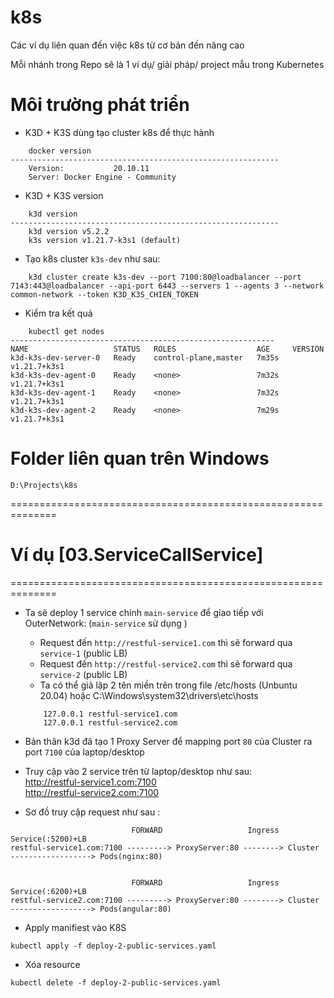 # k8s
Các ví dụ liên quan đến việc k8s từ cơ bản đến nâng cao

Mỗi nhánh trong Repo sẽ là 1 ví dụ/ giải pháp/ project mẫu trong Kubernetes

# Môi trường phát triển
- K3D + K3S dùng tạo cluster k8s để thực hành
```
    docker version
------------------------------------------------------------
    Version:           20.10.11
    Server: Docker Engine - Community
```

- K3D + K3S version
```
    k3d version
------------------------------------------------------------
    k3d version v5.2.2
    k3s version v1.21.7-k3s1 (default)
```

- Tạo k8s cluster `k3s-dev` như sau:
```
    k3d cluster create k3s-dev --port 7100:80@loadbalancer --port 7143:443@loadbalancer --api-port 6443 --servers 1 --agents 3 --network common-network --token K3D_K3S_CHIEN_TOKEN
```

- Kiểm tra kết quả
```shell script
    kubectl get nodes
-----------------------------------------------------------
NAME                   STATUS   ROLES                  AGE     VERSION
k3d-k3s-dev-server-0   Ready    control-plane,master   7m35s   v1.21.7+k3s1
k3d-k3s-dev-agent-0    Ready    <none>                 7m32s   v1.21.7+k3s1
k3d-k3s-dev-agent-1    Ready    <none>                 7m32s   v1.21.7+k3s1
k3d-k3s-dev-agent-2    Ready    <none>                 7m29s   v1.21.7+k3s1

```

# Folder liên quan trên Windows
```
D:\Projects\k8s
```
==============================================================

# Ví dụ [03.ServiceCallService]
==============================================================

- Ta sẽ deploy 1 service chính `main-service` để giao tiếp với OuterNetwork:
(`main-service` sử dụng )
    - Request đến `http://restful-service1.com` thì sẽ forward qua `service-1` (public LB)
    - Request đến `http://restful-service2.com` thì sẽ forward qua `service-2` (public LB)
    - Ta có thể giả lập 2 tên miền trên trong file /etc/hosts (Unbuntu 20.04) hoặc C:\Windows\system32\drivers\etc\hosts
    ```shell script
        127.0.0.1 restful-service1.com
        127.0.0.1 restful-service2.com
    ```

- Bản thân k3d đã tạo 1 Proxy Server để mapping port `80` của Cluster ra port `7100` của laptop/desktop

- Truy cập vào 2 service trên từ laptop/desktop như sau:<br/>
    http://restful-service1.com:7100<br/>
    http://restful-service2.com:7100<br/>
	
- Sơ đồ truy cập request như sau : 

```shell script
                           FORWARD                   Ingress           Service(:5200)+LB
restful-service1.com:7100 ---------> ProxyServer:80 --------> Cluster ------------------> Pods(nginx:80)


                           FORWARD                   Ingress           Service(:6200)+LB
restful-service2.com:7100 ---------> ProxyServer:80 --------> Cluster ------------------> Pods(angular:80)
```

- Apply manifiest vào K8S
```shell script
kubectl apply -f deploy-2-public-services.yaml
```

- Xóa resource
```shell script
kubectl delete -f deploy-2-public-services.yaml
```
